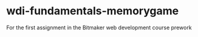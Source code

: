 # wdi-fundamentals-memorygame
For the first assignment in the Bitmaker web development course prework
